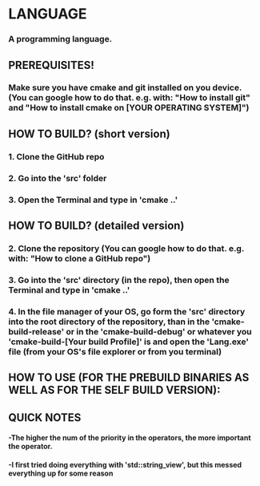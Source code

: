 # LANGUAGE

### A programming language.

## PREREQUISITES!

### Make sure you have cmake and git installed on you device. (You can google how to do that. e.g. with: "How to install git" and "How to install cmake on [YOUR OPERATING SYSTEM]")

## HOW TO BUILD? (short version)

### 1. Clone the GitHub repo

### 2. Go into the 'src' folder

### 3. Open the Terminal and type in 'cmake ..'

## HOW TO BUILD? (detailed version)

### 2. Clone the repository (You can google how to do that. e.g. with: "How to clone a GitHub repo")

### 3. Go into the 'src' directory (in the repo), then open the Terminal and type in 'cmake ..'

### 4. In the file manager of your OS, go form the 'src' directory into the root directory of the repository, than in the 'cmake-build-release' or in the 'cmake-build-debug' or whatever you 'cmake-build-[Your build Profile]' is and open the 'Lang.exe' file (from your OS's file explorer or from you terminal)

## HOW TO USE (FOR THE PREBUILD BINARIES AS WELL AS FOR THE SELF BUILD VERSION):

## QUICK NOTES

#### -The higher the num of the priority in the operators, the more important the operator.

#### -I first tried doing everything with 'std::string_view', but this messed everything up for some reason